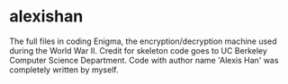 # alexishan
The full files in coding Enigma, the encryption/decryption machine used during the World War II. 
Credit for skeleton code goes to UC Berkeley Computer Science Department.
Code with author name 'Alexis Han' was completely written by myself. 
